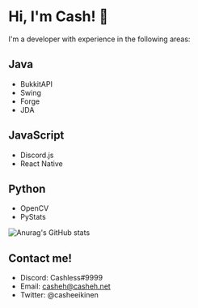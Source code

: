 # Hi, I'm Cash! :wave: 


I'm a developer with experience in the following areas:

## Java
* BukkitAPI
* Swing
* Forge
* JDA

## JavaScript
* Discord.js
* React Native

## Python
* OpenCV
* PyStats

![Anurag's GitHub stats](https://github-readme-stats.vercel.app/api?username=casheh&show_icons=true)

## Contact me!
* Discord: Cashless#9999
* Email: casheh@casheh.net
* Twitter: @casheeikinen
